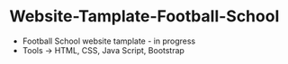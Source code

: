 # Website-Tamplate-Football-School

- Football School website tamplate - in progress 
- Tools ->
    HTML, CSS, Java Script, Bootstrap
